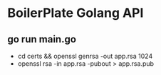 # BoilerPlate Golang API

## go run main.go

- cd certs && openssl genrsa -out app.rsa 1024
- openssl rsa -in app.rsa -pubout > app.rsa.pub
